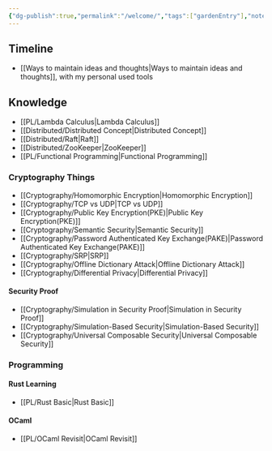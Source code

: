 ```yaml
---
{"dg-publish":true,"permalink":"/welcome/","tags":["gardenEntry"],"noteIcon":"","created":"2024-06-15T19:38:16.200+08:00","updated":"2024-07-22T11:26:16.208+08:00"}
---
```


 ## Timeline
- [[Ways to maintain ideas and thoughts\|Ways to maintain ideas and thoughts]], with my personal used tools

## Knowledge
- [[PL/Lambda Calculus\|Lambda Calculus]]
- [[Distributed/Distributed Concept\|Distributed Concept]]
- [[Distributed/Raft\|Raft]]
- [[Distributed/ZooKeeper\|ZooKeeper]]
- [[PL/Functional Programming\|Functional Programming]]

### Cryptography Things
- [[Cryptography/Homomorphic Encryption\|Homomorphic Encryption]]
- [[Cryptography/TCP vs UDP\|TCP vs UDP]]
- [[Cryptography/Public Key Encryption(PKE)\|Public Key Encryption(PKE)]]
- [[Cryptography/Semantic Security\|Semantic Security]]
- [[Cryptography/Password Authenticated Key Exchange(PAKE)\|Password Authenticated Key Exchange(PAKE)]]
- [[Cryptography/SRP\|SRP]]
- [[Cryptography/Offline Dictionary Attack\|Offline Dictionary Attack]]
- [[Cryptography/Differential Privacy\|Differential Privacy]]
#### Security Proof
- [[Cryptography/Simulation in Security Proof\|Simulation in Security Proof]]
- [[Cryptography/Simulation-Based Security\|Simulation-Based Security]]
- [[Cryptography/Universal Composable Security\|Universal Composable Security]]

### Programming

#### Rust Learning
- [[PL/Rust Basic\|Rust Basic]]
#### OCaml
- [[PL/OCaml Revisit\|OCaml Revisit]]
